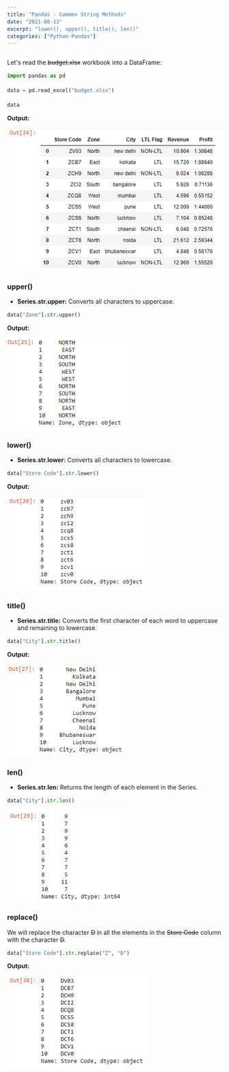 ```yaml
---
title: "Pandas - Common String Methods"
date: "2021-08-13"
excerpt: "lower(), upper(), title(), len()"
categories: ["Python-Pandas"]
---
```


```toc

```

Let's read the ~~budget.xlsx~~ workbook into a DataFrame:

```py {numberLines}
import pandas as pd

data = pd.read_excel("budget.xlsx")

data
```

**Output:**

![Budget](../images/pandasString/budget.png)

### upper()

- **Series.str.upper:** Converts all characters to uppercase.

```py {numberLines}
data["Zone"].str.upper()
```

**Output:**

![Uppercase](../images/pandasString/upper.png)

### lower()

- **Series.str.lower:** Converts all characters to lowercase.

```py {numberLines}
data["Store Code"].str.lower()
```

**Output:**

![Lowercase](../images/pandasString/lower.png)

### title()

- **Series.str.title:** Converts the first character of each word to uppercase and remaining to lowercase.

```py {numberLines}
data["City"].str.title()
```

**Output:**

![Title](../images/pandasString/title.png)

### len()

- **Series.str.len:** Returns the length of each element in the Series.

```py {numberLines}
data["City"].str.len()
```

![Len](../images/pandasString/len.png)

### replace()

We will replace the character ~~D~~ in all the elements in the ~~Store Code~~ column with the character ~~D~~.

```py {numberLines}
data["Store Code"].str.replace("Z", "D")
```

**Output:**

![Replace](../images/pandasString/replace.png)
